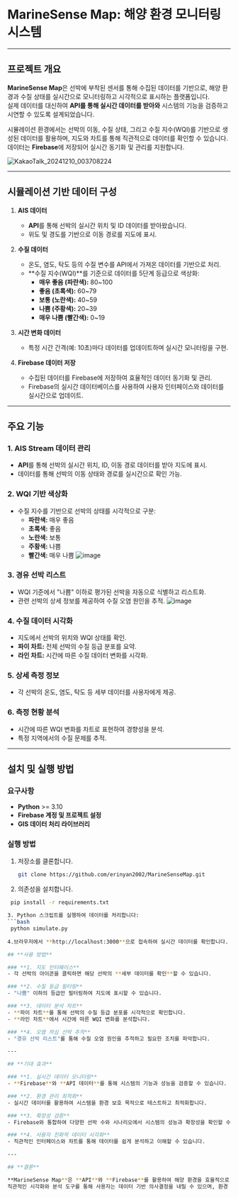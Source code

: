 # **MarineSense Map: 해양 환경 모니터링 시스템**

---

## **프로젝트 개요**

**MarineSense Map**은 선박에 부착된 센서를 통해 수집된 데이터를 기반으로, 해양 환경과 수질 상태를 실시간으로 모니터링하고 시각적으로 표시하는 플랫폼입니다.  
실제 데이터를 대신하여 **API를 통해 실시간 데이터를 받아와** 시스템의 기능을 검증하고 시연할 수 있도록 설계되었습니다.  

시뮬레이션 환경에서는 선박의 이동, 수질 상태, 그리고 수질 지수(WQI)를 기반으로 생성된 데이터를 활용하며, 지도와 차트를 통해 직관적으로 데이터를 확인할 수 있습니다.  
데이터는 **Firebase**에 저장되어 실시간 동기화 및 관리를 지원합니다.

![KakaoTalk_20241210_003708224](https://github.com/user-attachments/assets/5d0c2071-0a77-405d-a392-11b6c29cc325)

---

## **시뮬레이션 기반 데이터 구성**

1. **AIS 데이터**
   - **API**를 통해 선박의 실시간 위치 및 ID 데이터를 받아왔습니다.
   - 위도 및 경도를 기반으로 이동 경로를 지도에 표시.

2. **수질 데이터**
   - 온도, 염도, 탁도 등의 수질 변수를 API에서 가져온 데이터를 기반으로 처리.
   - **수질 지수(WQI)**를 기준으로 데이터를 5단계 등급으로 색상화:
     - **매우 좋음 (파란색):** 80~100
     - **좋음 (초록색):** 60~79
     - **보통 (노란색):** 40~59
     - **나쁨 (주황색):** 20~39
     - **매우 나쁨 (빨간색):** 0~19

3. **시간 변화 데이터**
   - 특정 시간 간격(예: 10초)마다 데이터를 업데이트하며 실시간 모니터링을 구현.

4. **Firebase 데이터 저장**
   - 수집된 데이터를 Firebase에 저장하여 효율적인 데이터 동기화 및 관리.
   - Firebase의 실시간 데이터베이스를 사용하여 사용자 인터페이스와 데이터를 실시간으로 업데이트.

---

## **주요 기능**

### **1. AIS Stream 데이터 관리**
- **API**를 통해 선박의 실시간 위치, ID, 이동 경로 데이터를 받아 지도에 표시.
- 데이터를 통해 선박의 이동 상태와 경로를 실시간으로 확인 가능.

### **2. WQI 기반 색상화**
- 수질 지수를 기반으로 선박의 상태를 시각적으로 구분:
  - **파란색:** 매우 좋음
  - **초록색:** 좋음
  - **노란색:** 보통
  - **주황색:** 나쁨
  - **빨간색:** 매우 나쁨
![image](https://github.com/user-attachments/assets/3d9fc08a-80b6-4b31-827a-74f962c43b61)


### **3. 경유 선박 리스트**
- WQI 기준에서 "나쁨" 이하로 평가된 선박을 자동으로 식별하고 리스트화.
- 관련 선박의 상세 정보를 제공하여 수질 오염 원인을 추적.
![image](https://github.com/user-attachments/assets/90a159be-4f48-4389-9662-d81879b29eb0)


### **4. 수질 데이터 시각화**
- 지도에서 선박의 위치와 WQI 상태를 확인.
- **파이 차트:** 전체 선박의 수질 등급 분포를 요약.
- **라인 차트:** 시간에 따른 수질 데이터 변화를 시각화.

### **5. 상세 측정 정보**
- 각 선박의 온도, 염도, 탁도 등 세부 데이터를 사용자에게 제공.

### **6. 측정 현황 분석**
- 시간에 따른 WQI 변화를 차트로 표현하여 경향성을 분석.
- 특정 지역에서의 수질 문제를 추적.

---

## **설치 및 실행 방법**

### **요구사항**
- **Python** >= 3.10
- **Firebase 계정 및 프로젝트 설정**
- **GIS 데이터 처리 라이브러리**

### **실행 방법**
1. 저장소를 클론합니다.
   ```bash
   git clone https://github.com/erinyan2002/MarineSenseMap.git
   
2. 의존성을 설치합니다.
  ```bash
   pip install -r requirements.txt
   
3. Python 스크립트를 실행하여 데이터를 처리합니다:
```bash
   python simulate.py
   
4.브라우저에서 **http://localhost:3000**으로 접속하여 실시간 데이터를 확인합니다.

## **사용 방법**

### **1. 지도 인터페이스**
- 각 선박의 아이콘을 클릭하면 해당 선박의 **세부 데이터를 확인**할 수 있습니다.

### **2. 수질 등급 필터링**
- "나쁨" 이하의 등급만 필터링하여 지도에 표시할 수 있습니다.

### **3. 데이터 분석 차트**
- **파이 차트**를 통해 선박의 수질 등급 분포를 시각적으로 확인합니다.
- **라인 차트**에서 시간에 따른 WQI 변화를 분석합니다.

### **4. 오염 의심 선박 추적**
- "경유 선박 리스트"를 통해 수질 오염 원인을 추적하고 필요한 조치를 파악합니다.

---

## **기대 효과**

### **1. 실시간 데이터 모니터링**
- **Firebase**와 **API 데이터**를 통해 시스템의 기능과 성능을 검증할 수 있습니다.

### **2. 환경 관리 최적화**
- 실시간 데이터를 활용하여 시스템을 환경 보호 목적으로 테스트하고 최적화합니다.

### **3. 확장성 검증**
- Firebase와 통합하여 다양한 선박 수와 시나리오에서 시스템의 성능과 확장성을 확인할 수 있습니다.

### **4. 사용자 친화적 데이터 시각화**
- 직관적인 인터페이스와 차트를 통해 데이터를 쉽게 분석하고 이해할 수 있습니다.

---

## **결론**

**MarineSense Map**은 **API**와 **Firebase**를 활용하여 해양 환경을 효율적으로 관리할 수 있는 혁신적인 도구입니다.  
직관적인 시각화와 분석 도구를 통해 사용자는 데이터 기반 의사결정을 내릴 수 있으며, 환경 보호와 지속 가능한 해양 관리를 지원합니다.





